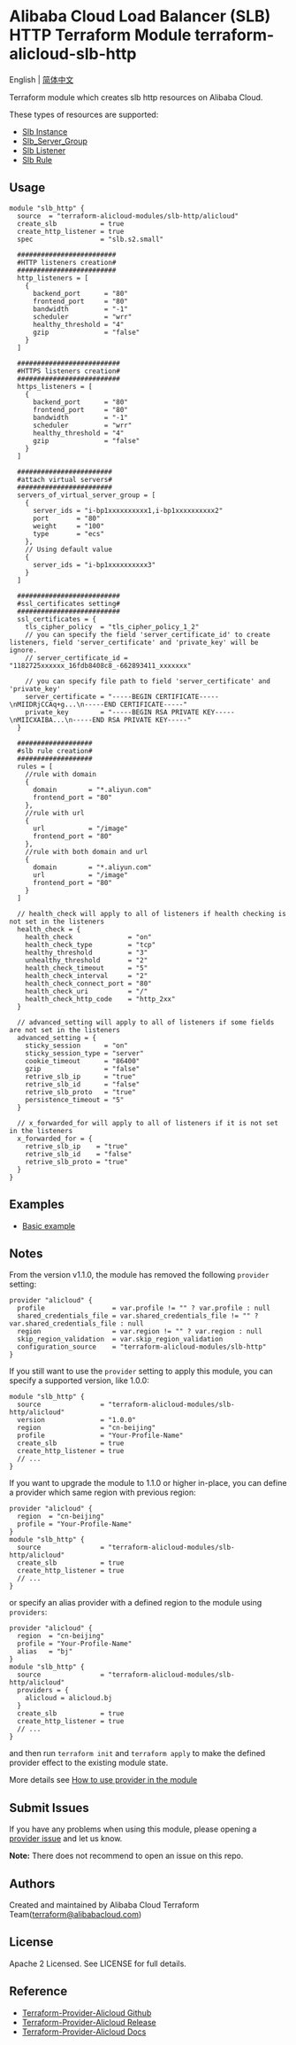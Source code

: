 Alibaba Cloud Load Balancer (SLB) HTTP Terraform Module
terraform-alicloud-slb-http
=====================================================================

English | [简体中文](https://github.com/terraform-alicloud-modules/terraform-alicloud-slb-http/blob/master/README-CN.md)

Terraform module which creates slb http resources on Alibaba Cloud.

These types of resources are supported:

* [Slb Instance](https://www.terraform.io/docs/providers/alicloud/r/slb.html)
* [Slb_Server_Group](https://www.terraform.io/docs/providers/alicloud/r/slb_server_group.html)
* [Slb Listener](https://www.terraform.io/docs/providers/alicloud/r/slb_listener.html)
* [Slb Rule](https://www.terraform.io/docs/providers/alicloud/r/slb_rule.html)

## Usage

```hcl
module "slb_http" {
  source  = "terraform-alicloud-modules/slb-http/alicloud"
  create_slb           = true
  create_http_listener = true
  spec                 = "slb.s2.small"
  
  #########################
  #HTTP listeners creation#
  #########################
  http_listeners = [
    {
      backend_port      = "80"
      frontend_port     = "80"
      bandwidth         = "-1"
      scheduler         = "wrr"
      healthy_threshold = "4"
      gzip              = "false"
    }
  ]
  
  ##########################
  #HTTPS listeners creation#
  ##########################
  https_listeners = [
    {
      backend_port      = "80"
      frontend_port     = "80"
      bandwidth         = "-1"
      scheduler         = "wrr"
      healthy_threshold = "4"
      gzip              = "false"
    }
  ]
  
  ########################
  #attach virtual servers#
  ########################
  servers_of_virtual_server_group = [
    {
      server_ids = "i-bp1xxxxxxxxxx1,i-bp1xxxxxxxxxx2"
      port       = "80"
      weight     = "100"
      type       = "ecs"
    },
    // Using default value
    {
      server_ids = "i-bp1xxxxxxxxxx3"
    }
  ]
  
  ##########################
  #ssl_certificates setting#
  ##########################
  ssl_certificates = {
    tls_cipher_policy  = "tls_cipher_policy_1_2"
    // you can specify the field 'server_certificate_id' to create listeners, field 'server_certificate' and 'private_key' will be ignore.
    // server_certificate_id = "1182725xxxxxx_16fdb8408c8_-662893411_xxxxxxx"
    
    // you can specify file path to field 'server_certificate' and 'private_key'
    server_certificate = "-----BEGIN CERTIFICATE-----\nMIIDRjCCAq+g...\n-----END CERTIFICATE-----"
    private_key        = "-----BEGIN RSA PRIVATE KEY-----\nMIICXAIBA...\n-----END RSA PRIVATE KEY-----"
  }
  
  ###################
  #slb rule creation#
  ###################
  rules = [
    //rule with domain
    {
      domain        = "*.aliyun.com"
      frontend_port = "80"
    },
    //rule with url
    {
      url           = "/image"
      frontend_port = "80"
    },
    //rule with both domain and url
    {
      domain        = "*.aliyun.com"
      url           = "/image"
      frontend_port = "80"
    }
  ]
  
  // health_check will apply to all of listeners if health checking is not set in the listeners
  health_check = {
    health_check              = "on"
    health_check_type         = "tcp"
    healthy_threshold         = "3"
    unhealthy_threshold       = "2"
    health_check_timeout      = "5"
    health_check_interval     = "2"
    health_check_connect_port = "80"
    health_check_uri          = "/"
    health_check_http_code    = "http_2xx"
  }
  
  // advanced_setting will apply to all of listeners if some fields are not set in the listeners
  advanced_setting = {
    sticky_session      = "on"
    sticky_session_type = "server"
    cookie_timeout      = "86400"
    gzip                = "false"
    retrive_slb_ip      = "true"
    retrive_slb_id      = "false"
    retrive_slb_proto   = "true"
    persistence_timeout = "5"
  }
  
  // x_forwarded_for will apply to all of listeners if it is not set in the listeners
  x_forwarded_for = {
    retrive_slb_ip    = "true"
    retrive_slb_id    = "false"
    retrive_slb_proto = "true"
  }
}

```

## Examples

* [Basic example](https://github.com/terraform-alicloud-modules/terraform-alicloud-slb-http/tree/master/examples/basic-example)

## Notes
From the version v1.1.0, the module has removed the following `provider` setting:

```hcl
provider "alicloud" {
  profile                 = var.profile != "" ? var.profile : null
  shared_credentials_file = var.shared_credentials_file != "" ? var.shared_credentials_file : null
  region                  = var.region != "" ? var.region : null
  skip_region_validation  = var.skip_region_validation
  configuration_source    = "terraform-alicloud-modules/slb-http"
}
```

If you still want to use the `provider` setting to apply this module, you can specify a supported version, like 1.0.0:

```hcl
module "slb_http" {
  source               = "terraform-alicloud-modules/slb-http/alicloud"
  version              = "1.0.0"
  region               = "cn-beijing"
  profile              = "Your-Profile-Name"
  create_slb           = true
  create_http_listener = true
  // ...
}
```

If you want to upgrade the module to 1.1.0 or higher in-place, you can define a provider which same region with
previous region:

```hcl
provider "alicloud" {
  region  = "cn-beijing"
  profile = "Your-Profile-Name"
}
module "slb_http" {
  source               = "terraform-alicloud-modules/slb-http/alicloud"
  create_slb           = true
  create_http_listener = true
  // ...
}
```
or specify an alias provider with a defined region to the module using `providers`:

```hcl
provider "alicloud" {
  region  = "cn-beijing"
  profile = "Your-Profile-Name"
  alias   = "bj"
}
module "slb_http" {
  source               = "terraform-alicloud-modules/slb-http/alicloud"
  providers = {
    alicloud = alicloud.bj
  }
  create_slb           = true
  create_http_listener = true
  // ...
}
```

and then run `terraform init` and `terraform apply` to make the defined provider effect to the existing module state.

More details see [How to use provider in the module](https://www.terraform.io/docs/language/modules/develop/providers.html#passing-providers-explicitly)

Submit Issues
-------------
If you have any problems when using this module, please opening a [provider issue](https://github.com/terraform-providers/terraform-provider-alicloud/issues/new) and let us know.

**Note:** There does not recommend to open an issue on this repo.

Authors
-------
Created and maintained by Alibaba Cloud Terraform Team(terraform@alibabacloud.com)

License
----
Apache 2 Licensed. See LICENSE for full details.

Reference
---------
* [Terraform-Provider-Alicloud Github](https://github.com/terraform-providers/terraform-provider-alicloud)
* [Terraform-Provider-Alicloud Release](https://releases.hashicorp.com/terraform-provider-alicloud/)
* [Terraform-Provider-Alicloud Docs](https://www.terraform.io/docs/providers/alicloud/index.html)
